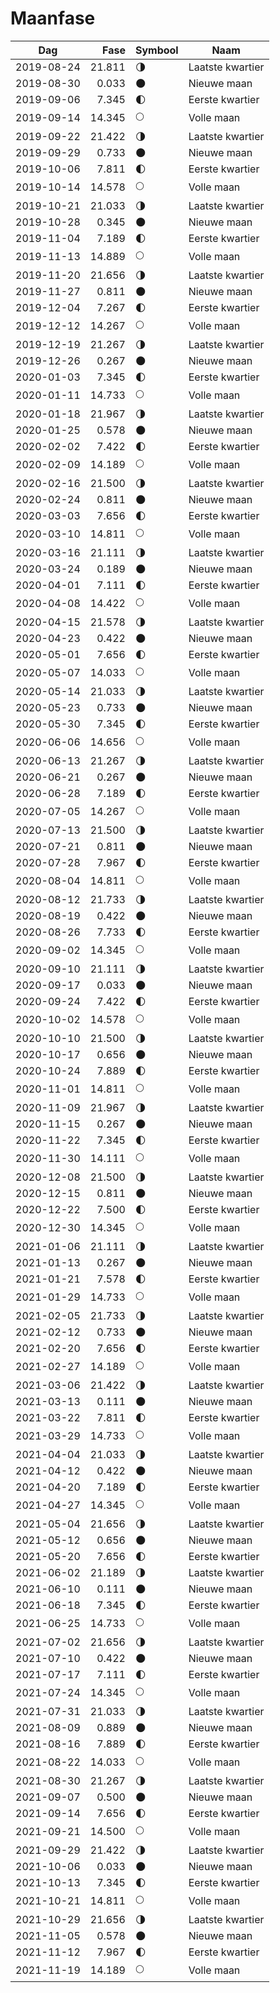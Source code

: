 # Maanfase
    
Dag        | Fase   | Symbool | Naam
-----------|-------:|---|---
2019-08-24 | 21.811 | 🌗 | Laatste kwartier
2019-08-30 |  0.033 | 🌑 | Nieuwe maan
2019-09-06 |  7.345 | 🌓 | Eerste kwartier
2019-09-14 | 14.345 | 🌕 | Volle maan
2019-09-22 | 21.422 | 🌗 | Laatste kwartier
2019-09-29 |  0.733 | 🌑 | Nieuwe maan
2019-10-06 |  7.811 | 🌓 | Eerste kwartier
2019-10-14 | 14.578 | 🌕 | Volle maan
2019-10-21 | 21.033 | 🌗 | Laatste kwartier
2019-10-28 |  0.345 | 🌑 | Nieuwe maan
2019-11-04 |  7.189 | 🌓 | Eerste kwartier
2019-11-13 | 14.889 | 🌕 | Volle maan
2019-11-20 | 21.656 | 🌗 | Laatste kwartier
2019-11-27 |  0.811 | 🌑 | Nieuwe maan
2019-12-04 |  7.267 | 🌓 | Eerste kwartier
2019-12-12 | 14.267 | 🌕 | Volle maan
2019-12-19 | 21.267 | 🌗 | Laatste kwartier
2019-12-26 |  0.267 | 🌑 | Nieuwe maan
2020-01-03 |  7.345 | 🌓 | Eerste kwartier
2020-01-11 | 14.733 | 🌕 | Volle maan
2020-01-18 | 21.967 | 🌗 | Laatste kwartier
2020-01-25 |  0.578 | 🌑 | Nieuwe maan
2020-02-02 |  7.422 | 🌓 | Eerste kwartier
2020-02-09 | 14.189 | 🌕 | Volle maan
2020-02-16 | 21.500 | 🌗 | Laatste kwartier
2020-02-24 |  0.811 | 🌑 | Nieuwe maan
2020-03-03 |  7.656 | 🌓 | Eerste kwartier
2020-03-10 | 14.811 | 🌕 | Volle maan
2020-03-16 | 21.111 | 🌗 | Laatste kwartier
2020-03-24 |  0.189 | 🌑 | Nieuwe maan
2020-04-01 |  7.111 | 🌓 | Eerste kwartier
2020-04-08 | 14.422 | 🌕 | Volle maan
2020-04-15 | 21.578 | 🌗 | Laatste kwartier
2020-04-23 |  0.422 | 🌑 | Nieuwe maan
2020-05-01 |  7.656 | 🌓 | Eerste kwartier
2020-05-07 | 14.033 | 🌕 | Volle maan
2020-05-14 | 21.033 | 🌗 | Laatste kwartier
2020-05-23 |  0.733 | 🌑 | Nieuwe maan
2020-05-30 |  7.345 | 🌓 | Eerste kwartier
2020-06-06 | 14.656 | 🌕 | Volle maan
2020-06-13 | 21.267 | 🌗 | Laatste kwartier
2020-06-21 |  0.267 | 🌑 | Nieuwe maan
2020-06-28 |  7.189 | 🌓 | Eerste kwartier
2020-07-05 | 14.267 | 🌕 | Volle maan
2020-07-13 | 21.500 | 🌗 | Laatste kwartier
2020-07-21 |  0.811 | 🌑 | Nieuwe maan
2020-07-28 |  7.967 | 🌓 | Eerste kwartier
2020-08-04 | 14.811 | 🌕 | Volle maan
2020-08-12 | 21.733 | 🌗 | Laatste kwartier
2020-08-19 |  0.422 | 🌑 | Nieuwe maan
2020-08-26 |  7.733 | 🌓 | Eerste kwartier
2020-09-02 | 14.345 | 🌕 | Volle maan
2020-09-10 | 21.111 | 🌗 | Laatste kwartier
2020-09-17 |  0.033 | 🌑 | Nieuwe maan
2020-09-24 |  7.422 | 🌓 | Eerste kwartier
2020-10-02 | 14.578 | 🌕 | Volle maan
2020-10-10 | 21.500 | 🌗 | Laatste kwartier
2020-10-17 |  0.656 | 🌑 | Nieuwe maan
2020-10-24 |  7.889 | 🌓 | Eerste kwartier
2020-11-01 | 14.811 | 🌕 | Volle maan
2020-11-09 | 21.967 | 🌗 | Laatste kwartier
2020-11-15 |  0.267 | 🌑 | Nieuwe maan
2020-11-22 |  7.345 | 🌓 | Eerste kwartier
2020-11-30 | 14.111 | 🌕 | Volle maan
2020-12-08 | 21.500 | 🌗 | Laatste kwartier
2020-12-15 |  0.811 | 🌑 | Nieuwe maan
2020-12-22 |  7.500 | 🌓 | Eerste kwartier
2020-12-30 | 14.345 | 🌕 | Volle maan
2021-01-06 | 21.111 | 🌗 | Laatste kwartier
2021-01-13 |  0.267 | 🌑 | Nieuwe maan
2021-01-21 |  7.578 | 🌓 | Eerste kwartier
2021-01-29 | 14.733 | 🌕 | Volle maan
2021-02-05 | 21.733 | 🌗 | Laatste kwartier
2021-02-12 |  0.733 | 🌑 | Nieuwe maan
2021-02-20 |  7.656 | 🌓 | Eerste kwartier
2021-02-27 | 14.189 | 🌕 | Volle maan
2021-03-06 | 21.422 | 🌗 | Laatste kwartier
2021-03-13 |  0.111 | 🌑 | Nieuwe maan
2021-03-22 |  7.811 | 🌓 | Eerste kwartier
2021-03-29 | 14.733 | 🌕 | Volle maan
2021-04-04 | 21.033 | 🌗 | Laatste kwartier
2021-04-12 |  0.422 | 🌑 | Nieuwe maan
2021-04-20 |  7.189 | 🌓 | Eerste kwartier
2021-04-27 | 14.345 | 🌕 | Volle maan
2021-05-04 | 21.656 | 🌗 | Laatste kwartier
2021-05-12 |  0.656 | 🌑 | Nieuwe maan
2021-05-20 |  7.656 | 🌓 | Eerste kwartier
2021-06-02 | 21.189 | 🌗 | Laatste kwartier
2021-06-10 |  0.111 | 🌑 | Nieuwe maan
2021-06-18 |  7.345 | 🌓 | Eerste kwartier
2021-06-25 | 14.733 | 🌕 | Volle maan
2021-07-02 | 21.656 | 🌗 | Laatste kwartier
2021-07-10 |  0.422 | 🌑 | Nieuwe maan
2021-07-17 |  7.111 | 🌓 | Eerste kwartier
2021-07-24 | 14.345 | 🌕 | Volle maan
2021-07-31 | 21.033 | 🌗 | Laatste kwartier
2021-08-09 |  0.889 | 🌑 | Nieuwe maan
2021-08-16 |  7.889 | 🌓 | Eerste kwartier
2021-08-22 | 14.033 | 🌕 | Volle maan
2021-08-30 | 21.267 | 🌗 | Laatste kwartier
2021-09-07 |  0.500 | 🌑 | Nieuwe maan
2021-09-14 |  7.656 | 🌓 | Eerste kwartier
2021-09-21 | 14.500 | 🌕 | Volle maan
2021-09-29 | 21.422 | 🌗 | Laatste kwartier
2021-10-06 |  0.033 | 🌑 | Nieuwe maan
2021-10-13 |  7.345 | 🌓 | Eerste kwartier
2021-10-21 | 14.811 | 🌕 | Volle maan
2021-10-29 | 21.656 | 🌗 | Laatste kwartier
2021-11-05 |  0.578 | 🌑 | Nieuwe maan
2021-11-12 |  7.967 | 🌓 | Eerste kwartier
2021-11-19 | 14.189 | 🌕 | Volle maan
